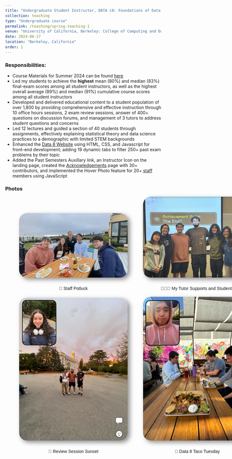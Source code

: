 ```yaml
---
title: "Undergraduate Student Instructor, DATA c8: Foundations of Data Science (Summer 2024)"
collection: teaching
type: "Undergraduate course"
permalink: /teaching/spring-teaching-1
venue: "University of California, Berkeley: College of Computing and Data Science"
date: 2024-06-17
location: "Berkeley, California"
order: 1
---
```



### Responsibilities:
* Course Materials for Summer 2024 can be found <a href = "https://linktr.ee/bingSU24" target = "_blank">here</a>
* Led my students to achieve the **highest** mean (80%) and median (83%) final-exam scores among all student instructors, as well as the highest overall average (89%) and median (91%) cumulative course scores among all student instructors
* Developed and delivered educational content to a student population of over 1,800 by providing comprehensive and effective instruction through 10 office hours sessions, 2 exam review sessions, answer of 400+ questions on discussion forums, and management of 3 tutors to address student questions and concerns
* Led 12 lectures and guided a section of 40 students through assignments, effectively explaining statistical theory and data science practices to a demographic with limited STEM backgrounds
* Enhanced the <a href = "https://www.data8.org/su24/" target = "_blank">Data 8 Website</a> using HTML, CSS, and Javascript for front-end development; adding 19 dynamic tabs to filter 250+ past exam problems by their topic
*  Added the Past Semesters Auxillary link, an Instructor Icon on the landing page, created the <a href = "https://www.data8.org/su24/acknowledgements/" target = "_blank">Acknowledgements</a> page with 30+ contributors, and implemented the Hover Photo feature for 20+ <a href = "https://www.data8.org/su24/staff/" target = "_blank">staff</a> members using JavaScript

### Photos

<div style = "display: grid; grid-template-columns: 350px 350px; grid-column-gap: 50px; row-gap: 5px; margin-left: 45px; align-items: end;">
    <div>
        <img style = "width: 350px; border-radius: 25px; margin-bottom: 10px; box-shadow: 7px 6px 15px rgb(0,0,0,0.45);" src = "../images/Teaching/potluck.png">
        <div  style = "display: flex; justify-content: center; width = 100%; font-family: Arial; ">
            <p>🥘 Staff Potluck</p>
        </div>
    </div>
     <div>
        <img style = "width: 350px; border-radius: 25px; margin-bottom: 10px; box-shadow: 7px 6px 15px rgb(0,0,0,0.45);" src = "../images/Teaching/students.png">
        <div  style = "display: flex; justify-content: center; width = 100%; font-family: Arial;">
            <p>👨🏼‍🏫 My Tutor Supports and Students</p>
        </div>
    </div>
    <div>
        <img style = "width: 350px; border-radius: 25px; margin-bottom: 10px; box-shadow: 7px 6px 15px rgb(0,0,0,0.45);" src = "../images/Teaching/sunset.jpg">
        <div  style = "display: flex; justify-content: center; width = 100%; font-family: Arial; ">
            <p>🌇 Review Session Sunset</p>
        </div>
    </div>
    <div>
        <img style = "width: 350px; border-radius: 25px; margin-bottom: 10px; box-shadow: 7px 6px 15px rgb(0,0,0,0.45);" src = "../images/Teaching/taco.jpg">
        <div  style = "display: flex; justify-content: center; width = 100%; font-family: Arial;">
            <p>🌮 Data 8 Taco Tuesday</p>
        </div>
    </div>
</div>